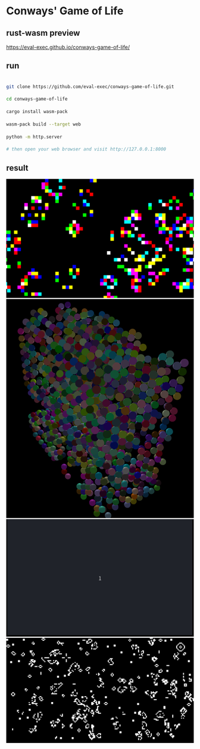 # Conways' Game of Life
## rust-wasm preview
https://eval-exec.github.io/conways-game-of-life/
## run
```bash

git clone https://github.com/eval-exec/conways-game-of-life.git

cd conways-game-of-life

cargo install wasm-pack

wasm-pack build --target web

python -m http.server

# then open your web browser and visit http://127.0.0.1:8000
```
## result
![](./assets/color-2d.png)
![](./assets/color-3d.png)
![](./assets/game-of-life.gif)
![](./assets/game-of-life.png)

